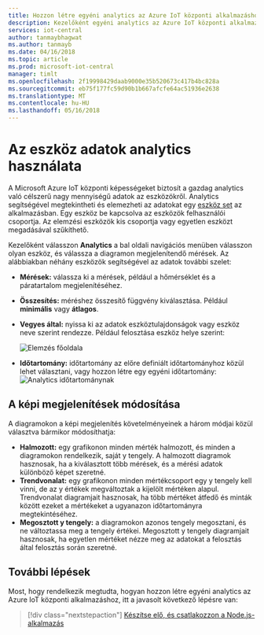 ```yaml
---
title: Hozzon létre egyéni analytics az Azure IoT központi alkalmazáshoz |} Microsoft Docs
description: Kezelőként egyéni analytics az Azure IoT központi alkalmazás létrehozása.
services: iot-central
author: tanmaybhagwat
ms.author: tanmayb
ms.date: 04/16/2018
ms.topic: article
ms.prod: microsoft-iot-central
manager: timlt
ms.openlocfilehash: 2f19998429daab9000e35b520673c417b4bc828a
ms.sourcegitcommit: eb75f177fc59d90b1b667afcfe64ac51936e2638
ms.translationtype: MT
ms.contentlocale: hu-HU
ms.lasthandoff: 05/16/2018
---
```

# <a name="how-to-use-analytics-to-analyze-your-device-data"></a>Az eszköz adatok analytics használata

A Microsoft Azure IoT központi képességeket biztosít a gazdag analytics való célszerű nagy mennyiségű adatok az eszközökről. Analytics segítségével megtekintheti és elemezheti az adatokat egy [eszköz set](howto-use-device-sets.md) az alkalmazásban. Egy eszköz be kapcsolva az eszközök felhasználói csoportja. Az elemzési eszközök kis csoportja vagy egyetlen eszközt megadásával szűkíthető.

Kezelőként válasszon **Analytics** a bal oldali navigációs menüben válasszon olyan eszköz, és válassza a diagramon megjelenítendő mérések. Az alábbiakban néhány eszközök segítségével az adatok további szelet:

* **Mérések:** válassza ki a mérések, például a hőmérséklet és a páratartalom megjelenítéséhez.
* **Összesítés:** méréshez összesítő függvény kiválasztása. Például **minimális** vagy **átlagos**.
* **Vegyes által:** nyissa ki az adatok eszköztulajdonságok vagy eszköz neve szerint rendezze. Például felosztása eszköz helye szerint:

     ![Elemzés főoldala](media\howto-create-analytics\analytics-main.png)

* **Időtartomány:** időtartomány az előre definiált időtartományhoz közül lehet választani, vagy hozzon létre egy egyéni időtartomány: ![Analytics időtartománynak](media\howto-create-analytics\analytics-time-range.png)

## <a name="change-the-visualizations"></a>A képi megjelenítések módosítása

A diagramokon a képi megjelenítés követelményeinek a három módjai közül választva bármikor módosíthatja:

* **Halmozott:** egy grafikonon minden mérték halmozott, és minden a diagramokon rendelkezik, saját y tengely. A halmozott diagramok hasznosak, ha a kiválasztott több mérések, és a mérési adatok különböző képet szeretné.
* **Trendvonalat:** egy grafikonon minden mértékcsoport egy y tengely kell vinni, de az y értékek megváltoztak a kijelölt mértéken alapul. Trendvonalat diagramjait hasznosak, ha több mértéket átfedő és minták között ezeket a mértékeket a ugyanazon időtartományra megtekintéséhez.
* **Megosztott y tengely:** a diagramokon azonos tengely megosztani, és ne változtassa meg a tengely értékei. Megosztott y tengely diagramjait hasznosak, ha egyetlen mértéket nézze meg az adatokat a felosztás által felosztás során szeretné.

## <a name="next-steps"></a>További lépések

Most, hogy rendelkezik megtudta, hogyan hozzon létre egyéni analytics az Azure IoT központi alkalmazáshoz, itt a javasolt következő lépésre van:

> [!div class="nextstepaction"]
> [Készítse elő, és csatlakozzon a Node.js-alkalmazás](howto-connect-nodejs.md)